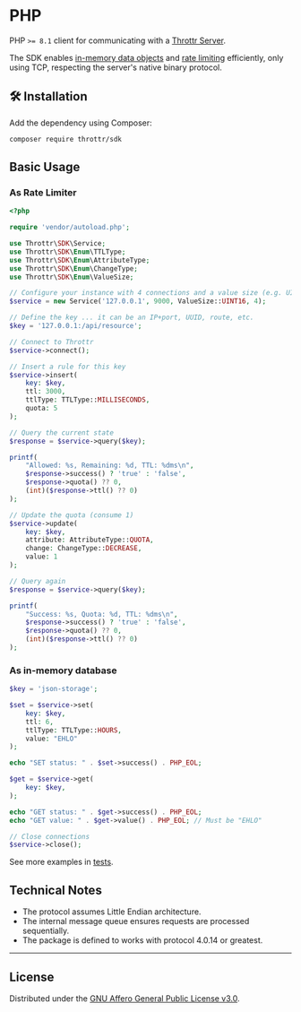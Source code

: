 # PHP

PHP `>= 8.1` client for communicating with a [Throttr Server](https://github.com/throttr/throttr).

The SDK enables [in-memory data objects](https://en.wikipedia.org/wiki/In-memory_database) and [rate limiting](https://en.wikipedia.org/wiki/Rate_limiting) efficiently, only using TCP, respecting the server's native binary protocol.

## 🛠️ Installation

Add the dependency using Composer:

```bash
composer require throttr/sdk
```

## Basic Usage

### As Rate Limiter

```php
<?php

require 'vendor/autoload.php';

use Throttr\SDK\Service;
use Throttr\SDK\Enum\TTLType;
use Throttr\SDK\Enum\AttributeType;
use Throttr\SDK\Enum\ChangeType;
use Throttr\SDK\Enum\ValueSize;

// Configure your instance with 4 connections and a value size (e.g. UINT16)
$service = new Service('127.0.0.1', 9000, ValueSize::UINT16, 4);

// Define the key ... it can be an IP+port, UUID, route, etc.
$key = '127.0.0.1:/api/resource';

// Connect to Throttr
$service->connect();

// Insert a rule for this key
$service->insert(
    key: $key,
    ttl: 3000,
    ttlType: TTLType::MILLISECONDS,
    quota: 5
);

// Query the current state
$response = $service->query($key);

printf(
    "Allowed: %s, Remaining: %d, TTL: %dms\n",
    $response->success() ? 'true' : 'false',
    $response->quota() ?? 0,
    (int)($response->ttl() ?? 0)
);

// Update the quota (consume 1)
$service->update(
    key: $key,
    attribute: AttributeType::QUOTA,
    change: ChangeType::DECREASE,
    value: 1
);

// Query again
$response = $service->query($key);

printf(
    "Success: %s, Quota: %d, TTL: %dms\n",
    $response->success() ? 'true' : 'false',
    $response->quota() ?? 0,
    (int)($response->ttl() ?? 0)
);

```

### As in-memory database

```php
$key = 'json-storage';

$set = $service->set(
    key: $key,
    ttl: 6,
    ttlType: TTLType::HOURS,
    value: "EHLO"
);

echo "SET status: " . $set->success() . PHP_EOL;

$get = $service->get(
    key: $key,
);

echo "GET status: " . $get->success() . PHP_EOL;
echo "GET value: " . $get->value() . PHP_EOL; // Must be "EHLO"

// Close connections
$service->close();
```

See more examples in [tests](https://github.com/throttr/php/blob/master/tests/ServiceTest.php).

## Technical Notes

- The protocol assumes Little Endian architecture.
- The internal message queue ensures requests are processed sequentially.
- The package is defined to works with protocol 4.0.14 or greatest.

---

## License

Distributed under the [GNU Affero General Public License v3.0](https://github.com/throttr/php/blob/master/LICENSE).